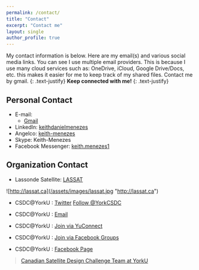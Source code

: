 ```yaml
---
permalink: /contact/
title: "Contact"
excerpt: "Contact me"
layout: single
author_profile: true
---
```

My contact information is below. Here are my email(s) and various social media links. You can see I use multiple email providers. This is because I use many cloud services such as: OneDrive, iCloud, Google Drive/Docs, etc. this makes it easier for me to keep track of my shared files. Contact me by gmail.
{: .text-justify}
**Keep connected with me!**
{: .text-justify}

## Personal Contact
* E-mail:
  * [Gmail](mailto:keithdanielmenezes@gmail.com)
* LinkedIn: [keithdanielmenezes](http://www.linkedin.com/in/keithdanielmenezes)
* Angelco: [keith-menezes](https://angel.co/keith-menezes)
* Skype: Keith-Menezes
* Facebook Messenger: [keith.menezes1](https://www.messenger.com/t/keith.menezes1)

## Organization Contact
* Lassonde Satellite: [LASSAT](http://lassat.ca)

![http://lassat.ca](/assets/images/lassat.jpg "http://lassat.ca")

* CSDC@YorkU : [Twitter](http://twitter.com/YorkCSDC) <a href="https://twitter.com/YorkCSDC" class="twitter-follow-button" data-show-count="false">Follow @YorkCSDC</a><script async src="//platform.twitter.com/widgets.js" charset="utf-8"></script>

* CSDC@YorkU : [Email](mailto:csdcyorku@gmail.com)
* CSDC@YorkU : [Join via YuConnect](https://yorku.collegiatelink.net/organization/csdc)
* CSDC@YorkU : [Join via Facebook Groups](https://www.facebook.com/groups/YorkCSDC/)
* CSDC@YorkU : [Facebook Page](http://facebook.com/YorkCSDC)

<div id="fb-root"></div>
<script>(function(d, s, id) {
  var js, fjs = d.getElementsByTagName(s)[0];
  if (d.getElementById(id)) return;
  js = d.createElement(s); js.id = id;
  js.src = "//connect.facebook.net/en_US/sdk.js#xfbml=1&version=v2.8";
  fjs.parentNode.insertBefore(js, fjs);
}(document, 'script', 'facebook-jssdk'));</script>

<div class="fb-page" data-href="https://www.facebook.com/YorkCSDC/" data-tabs="timeline" data-small-header="false" data-adapt-container-width="true" data-hide-cover="false" data-show-facepile="true"><blockquote cite="https://www.facebook.com/YorkCSDC/" class="fb-xfbml-parse-ignore"><a href="https://www.facebook.com/YorkCSDC/">Canadian Satellite Design Challenge Team at YorkU</a></blockquote></div>
